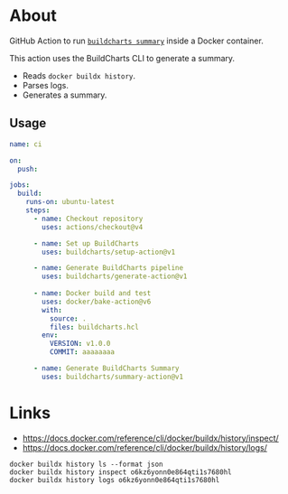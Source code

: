 # About

GitHub Action to run [`buildcharts summary`](https://github.com/eddietisma/buildcharts) inside a Docker container.

This action uses the BuildCharts CLI to generate a summary.

- Reads `docker buildx history`.
- Parses logs.
- Generates a summary.

## Usage

```yaml
name: ci

on:
  push:

jobs:
  build:
    runs-on: ubuntu-latest
    steps:
      - name: Checkout repository
        uses: actions/checkout@v4

      - name: Set up BuildCharts
        uses: buildcharts/setup-action@v1

      - name: Generate BuildCharts pipeline
        uses: buildcharts/generate-action@v1
        
      - name: Docker build and test
        uses: docker/bake-action@v6
        with:
          source: .
          files: buildcharts.hcl
        env:
          VERSION: v1.0.0
          COMMIT: aaaaaaaa

      - name: Generate BuildCharts Summary
        uses: buildcharts/summary-action@v1
```


# Links
- https://docs.docker.com/reference/cli/docker/buildx/history/inspect/
- https://docs.docker.com/reference/cli/docker/buildx/history/logs/

```
docker buildx history ls --format json
docker buildx history inspect o6kz6yonn0e864qti1s7680hl
docker buildx history logs o6kz6yonn0e864qti1s7680hl

```